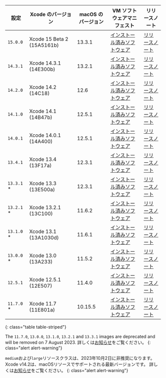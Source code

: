  | 設定         | Xcode のバージョン               | macOS のバージョン | VM ソフトウェアマニフェスト                                                                                 | リリースノート                                                                                        |
 | ---------- | -------------------------- | ------------ | ----------------------------------------------------------------------------------------------- | ---------------------------------------------------------------------------------------------- |
 | `15.0.0`   | Xcode 15 Beta 2 (15A5161b) | 13.3.1       | [インストール済みソフトウェア](https://circle-macos-docs.s3.amazonaws.com/image-manifest/v12543/manifest.txt) | [リリースノート](https://discuss.circleci.com/t/xcode-15-beta-2-released-includes-visionos-sdk/48452) |
 | `14.3.1`   | Xcode 14.3.1 (14E300b)     | 13.2.1       | [インストール済みソフトウェア](https://circle-macos-docs.s3.amazonaws.com/image-manifest/v12131/manifest.txt) | [リリースノート](https://discuss.circleci.com/t/xcode-14-3-1-rc-released/48152)                       |
 | `14.2.0`   | Xcode 14.2 (14C18)         | 12.6         | [インストール済みソフトウェア](https://circle-macos-docs.s3.amazonaws.com/image-manifest/v10821/manifest.txt) | [リリースノート](https://discuss.circleci.com/t/xcode-14-2-rc-released-breaking-changes/46303)        |
 | `14.1.0`   | Xcode 14.1 (14B47b)        | 12.5.1       | [インストール済みソフトウェア](https://circle-macos-docs.s3.amazonaws.com/image-manifest/v9002/index.html)    | [リリースノート](https://discuss.circleci.com/t/xcode-14-1-rc-2-released/45890)                       |
 | `14.0.1`   | Xcode 14.0.1 (14A400)      | 12.5.1       | [インストール済みソフトウェア](https://circle-macos-docs.s3.amazonaws.com/image-manifest/v8824/index.html)    | [リリースノート](https://discuss.circleci.com/t/xcode-14-0-1-rc-released/45424)                       |
 | `13.4.1`   | Xcode 13.4 (13F17a)        | 12.3.1       | [インストール済みソフトウェア](https://circle-macos-docs.s3.amazonaws.com/image-manifest/v8094/index.html)    | [リリースノート](https://discuss.circleci.com/t/xcode-13-4-1-released/44328)                          |
 | `13.3.1` * | Xcode 13.3 (13E500a)       | 12.3.1       | [インストール済みソフトウェア](https://circle-macos-docs.s3.amazonaws.com/image-manifest/v7555/index.html)    | [リリースノート](https://discuss.circleci.com/t/xcode-13-3-1-released/43675)                          |
 | `13.2.1` * | Xcode 13.2.1 (13C100)      | 11.6.2       | [インストール済みソフトウェア](https://circle-macos-docs.s3.amazonaws.com/image-manifest/v6690/index.html)    | [リリースノート](https://discuss.circleci.com/t/xcode-13-2-1-released/42334)                          |
 | `13.1.0` * | Xcode 13.1 (13A1030d)      | 11.6.1       | [インストール済みソフトウェア](https://circle-macos-docs.s3.amazonaws.com/image-manifest/v6269/index.html)    | [リリースノート](https://discuss.circleci.com/t/xcode-13-1-rc-released/41577)                         |
 | `13.0.0` * | Xcode 13.0 (13A233)        | 11.5.2       | [インストール済みソフトウェア](https://circle-macos-docs.s3.amazonaws.com/image-manifest/v6052/index.html)    | [リリースノート](https://discuss.circleci.com/t/xcode-13-rc-released/41256)                           |
 | `12.5.1`   | Xcode 12.5.1 (12E507)      | 11.4.0       | [インストール済みソフトウェア](https://circle-macos-docs.s3.amazonaws.com/image-manifest/v5775/index.html)    | [リリースノート](https://discuss.circleci.com/t/xcode-12-5-1-released/40490)                          |
 | `11.7.0` * | Xcode 11.7 (11E801a)       | 10.15.5      | [インストール済みソフトウェア](https://circle-macos-docs.s3.amazonaws.com/image-manifest/v3587/index.html)    | [リリースノート](https://discuss.circleci.com/t/xcode-11-7-released/37312)                            |
 {: class="table table-striped"}

 The `11.7.0`, `13.0.0`, `13.1.0`, `13.2.1` and `13.3.1` images are deprecated and will be removed on 7 August 2023. 詳しくは[お知らせ](https://discuss.circleci.com/t/xcode-image-deprecation-and-eol-notice-2023/48264)をご覧ください。
 {: class="alert alert-warning"}

 `medium`および`large`リソースクラスは、2023年10月2日に非推奨になります。 Xcode v14.2は、macOSリソースでサポートされる最新バージョンです。 詳しくは[お知らせ](https://discuss.circleci.com/t/macos-resource-deprecation-update/46891)をご覧ください。
 {: class="alert alert-warning"}
